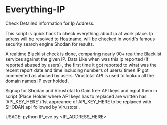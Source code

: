 # Everything-IP
Check Detailed information for Ip Address.

This script is quick hack to check everything about ip at work place. 
Ip adress will be resolved to Hostname, will be checked in world's famous security search engine Shodan for results. 

A realtime Blacklist check is done, comparing nearly 90+ realtime Blacklist services against the given IP. 
Data Like when was this ip reported (If reported abused by users) , the first time it got reported to what was the recent report date and time including numbers of users/ times IP got commented as abused by users.
Virustotal API is used to lookup all the domain names IP ever holded.

Signup for Shodan and Virustotal to Gain free API keys and input them in script (Place Holder where API keys has to replaced are written has 'API_KEY_HERE') 1st appreance of API_KEY_HERE to be replaced with SHODAN api followed by Virustotal.

USAGE: 
python IP_eve.py <IP_ADDRESS_HERE>
